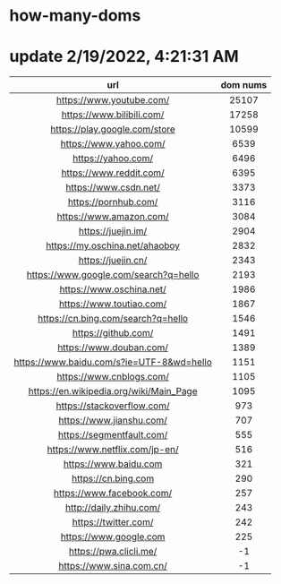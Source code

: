 # how-many-doms

# update 2/19/2022, 4:21:31 AM

url | dom nums
:-: | :-:
https://www.youtube.com/ | 25107
https://www.bilibili.com/ | 17258
https://play.google.com/store | 10599
https://www.yahoo.com/ | 6539
https://yahoo.com/ | 6496
https://www.reddit.com/ | 6395
https://www.csdn.net/ | 3373
https://pornhub.com/ | 3116
https://www.amazon.com/ | 3084
https://juejin.im/ | 2904
https://my.oschina.net/ahaoboy | 2832
https://juejin.cn/ | 2343
https://www.google.com/search?q=hello | 2193
https://www.oschina.net/ | 1986
https://www.toutiao.com/ | 1867
https://cn.bing.com/search?q=hello | 1546
https://github.com/ | 1491
https://www.douban.com/ | 1389
https://www.baidu.com/s?ie=UTF-8&wd=hello | 1151
https://www.cnblogs.com/ | 1105
https://en.wikipedia.org/wiki/Main_Page | 1095
https://stackoverflow.com/ | 973
https://www.jianshu.com/ | 707
https://segmentfault.com/ | 555
https://www.netflix.com/jp-en/ | 516
https://www.baidu.com | 321
https://cn.bing.com | 290
https://www.facebook.com/ | 257
http://daily.zhihu.com/ | 243
https://twitter.com/ | 242
https://www.google.com | 225
https://pwa.clicli.me/ | -1
https://www.sina.com.cn/ | -1
